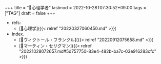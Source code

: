 +++
title = "🔖心理学者"
lastmod = 2022-10-28T07:30:52+09:00
tags = ["TAG"]
draft = false
+++

-   refs:
    -   [🔖心理学]({{< relref "20220327060450.md" >}})
-   index.
    -   [👨ヴィクトール・フランクル]({{< relref "20220912075658.md" >}})
    -   [👨マーティン・セリグマン]({{< relref "20221028072657.md#5d757750-83e4-482b-ba7c-03e916283cfc" >}})

